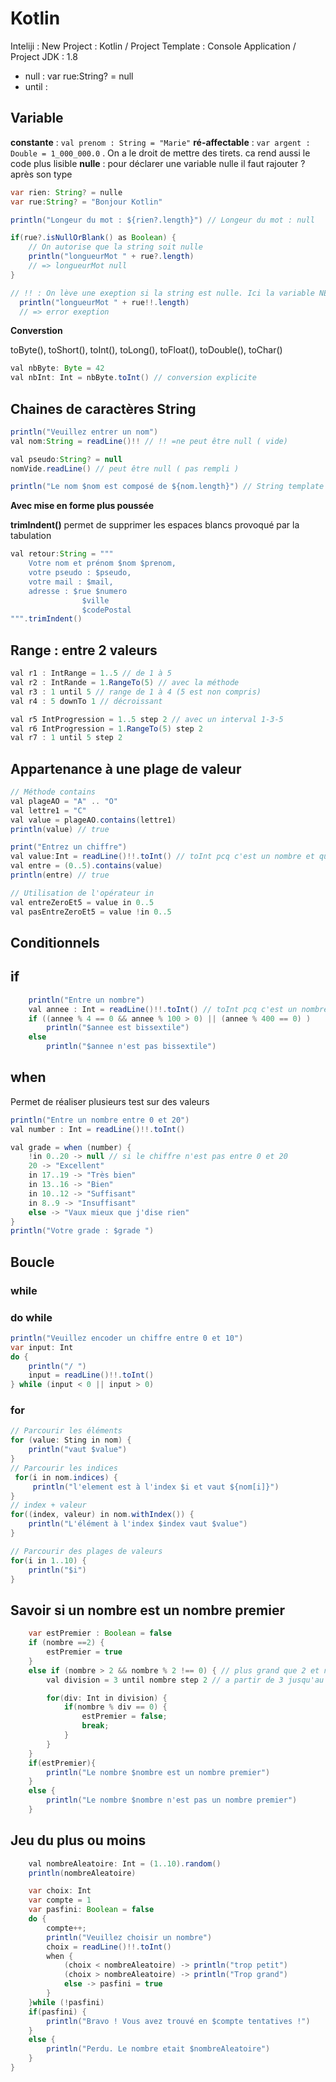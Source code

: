 # Kotlin

Inteliji : New Project : Kotlin / Project Template : Console Application / Project JDK : 1.8

- null : var rue:String? = null
- until : 

## Variable

**constante** : `val prenom : String = "Marie"`
**ré-affectable** : `var argent : Double = 1_000_000.0` . On a le droit de mettre des tirets. ca rend aussi le code plus lisible
**nulle** : pour déclarer une variable nulle il faut rajouter ? après son type

```java
var rien: String? = nulle
var rue:String? = "Bonjour Kotlin"

println("Longeur du mot : ${rien?.length}") // Longeur du mot : null

if(rue?.isNullOrBlank() as Boolean) {
    // On autorise que la string soit nulle
    println("longueurMot " + rue?.length)
    // => longueurMot null
}

// !! : On lève une exeption si la string est nulle. Ici la variable NE PEUT PAS être nulle
  println("longueurMot " + rue!!.length)
  // => error exeption
```

**Converstion**

toByte(), toShort(), toInt(), toLong(), toFloat(), toDouble(), toChar()

```java
val nbByte: Byte = 42
val nbInt: Int = nbByte.toInt() // conversion explicite
```

## Chaines de caractères String

```java
println("Veuillez entrer un nom")
val nom:String = readLine()!! // !! =ne peut être null ( vide)

val pseudo:String? = null 
nomVide.readLine() // peut être null ( pas rempli ) 

println("Le nom $nom est composé de ${nom.length}") // String template
```

**Avec mise en forme plus poussée**

**trimIndent()** permet de supprimer les espaces blancs provoqué par la tabulation

```java
val retour:String = """
    Votre nom et prénom $nom $prenom,
    votre pseudo : $pseudo,
    votre mail : $mail, 
    adresse : $rue $numero
                $ville 
                $codePostal
""".trimIndent()
```

## Range : entre 2 valeurs

```java
val r1 : IntRange = 1..5 // de 1 à 5
val r2 : IntRande = 1.RangeTo(5) // avec la méthode
val r3 : 1 until 5 // range de 1 à 4 (5 est non compris)
val r4 : 5 downTo 1 // décroissant

val r5 IntProgression = 1..5 step 2 // avec un interval 1-3-5
val r6 IntProgression = 1.RangeTo(5) step 2
val r7 : 1 until 5 step 2
```
## Appartenance à une plage de valeur

```java
// Méthode contains
val plageAO = "A" .. "O"
val lettre1 = "C"
val value = plageAO.contains(lettre1)
println(value) // true

print("Entrez un chiffre")
val value:Int = readLine()!!.toInt() // toInt pcq c'est un nombre et que redline envoie un string
val entre = (0..5).contains(value)
println(entre) // true

// Utilisation de l'opérateur in
val entreZeroEt5 = value in 0..5
val pasEntreZeroEt5 = value !in 0..5
```

## Conditionnels

## if

```java
    println("Entre un nombre")
    val annee : Int = readLine()!!.toInt() // toInt pcq c'est un nombre et que redline envoie un string
    if ((annee % 4 == 0 && annee % 100 > 0) || (annee % 400 == 0) )
        println("$annee est bissextile")
    else
        println("$annee n'est pas bissextile")
```

## when 

Permet de réaliser plusieurs test sur des valeurs

```java
println("Entre un nombre entre 0 et 20")
val number : Int = readLine()!!.toInt()

val grade = when (number) {
    !in 0..20 -> null // si le chiffre n'est pas entre 0 et 20
    20 -> "Excellent"
    in 17..19 -> "Très bien"
    in 13..16 -> "Bien"
    in 10..12 -> "Suffisant"
    in 8..9 -> "Insuffisant"
    else -> "Vaux mieux que j'dise rien"
}
println("Votre grade : $grade ")
```

## Boucle

### while

### do while

```java
println("Veuillez encoder un chiffre entre 0 et 10")
var input: Int
do {
    println("/ ")
    input = readLine()!!.toInt()
} while (input < 0 || input > 0)
```

### for

```java
// Parcourir les éléments
for (value: Sting in nom) {
    println("vaut $value")
}
// Parcourir les indices
 for(i in nom.indices) {
     println("l'element est à l'index $i et vaut ${nom[i]}")
}
// index + valeur    
for((index, valeur) in nom.withIndex()) {
    println("L'élément à l'index $index vaut $value")
}

// Parcourir des plages de valeurs
for(i in 1..10) {
    println("$i")
}
```
## Savoir si un nombre est un nombre premier

```java
    var estPremier : Boolean = false
    if (nombre ==2) {
        estPremier = true
    }
    else if (nombre > 2 && nombre % 2 !== 0) { // plus grand que 2 et n'est pas paire
        val division = 3 until nombre step 2 // a partir de 3 jusqu'au nombre par saut de 2 (on a pas besoin des pairs)

        for(div: Int in division) {
            if(nombre % div == 0) {
                estPremier = false;
                break;
            }
        }
    }
    if(estPremier){
        println("Le nombre $nombre est un nombre premier")
    }
    else {
        println("Le nombre $nombre n'est pas un nombre premier")
    }
```

## Jeu du plus ou moins

```java
    val nombreAleatoire: Int = (1..10).random()
    println(nombreAleatoire)

    var choix: Int
    var compte = 1
    var pasfini: Boolean = false
    do {
        compte++;
        println("Veuillez choisir un nombre")
        choix = readLine()!!.toInt()
        when {
            (choix < nombreAleatoire) -> println("trop petit")
            (choix > nombreAleatoire) -> println("Trop grand")
            else -> pasfini = true
        }
    }while (!pasfini)
    if(pasfini) {
        println("Bravo ! Vous avez trouvé en $compte tentatives !")
    }
    else {
        println("Perdu. Le nombre etait $nombreAleatoire")
    }
}
```